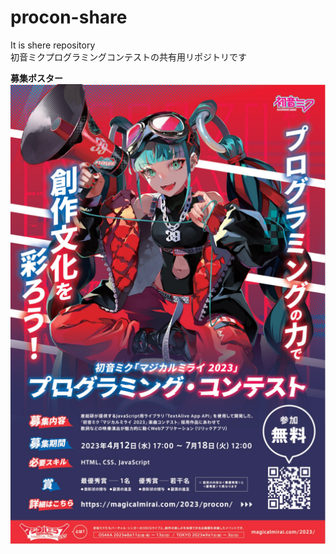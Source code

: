 # procon-share
It is shere repository<br>
初音ミクプログラミングコンテストの共有用リポジトリです<br>
<div><b>募集ポスター</b><br>
<img src='https://github.com/TUBUAN-39/procon-share/blob/main/procon-poster.png'></div>
